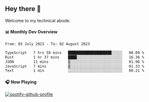 ## Hey there 👋

Welcome to my technical abode.

#### 📊 Monthly Dev Overview
<!--START_SECTION:waka-->

```txt
From: 03 July 2023 - To: 02 August 2023

TypeScript   7 hrs 58 mins   ████████████████████░░░░░   80.09 %
Rust         1 hr 37 mins    ████░░░░░░░░░░░░░░░░░░░░░   16.36 %
JSON         11 mins         ▒░░░░░░░░░░░░░░░░░░░░░░░░   01.96 %
JavaScript   7 mins          ▒░░░░░░░░░░░░░░░░░░░░░░░░   01.33 %
Text         1 min           ░░░░░░░░░░░░░░░░░░░░░░░░░   00.21 %
```

<!--END_SECTION:waka-->

#### 🎧 Now Playing

[![spotify-github-profile](https://spotify-github-profile.vercel.app/api/view?uid=james2mid&cover_image=true&theme=natemoo-re)](https://open.spotify.com/user/james2mid?si=2b3baf2b09cb499e)
